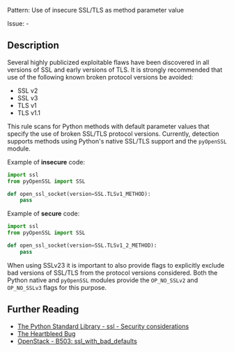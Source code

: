Pattern: Use of insecure SSL/TLS as method parameter value

Issue: -

## Description

Several highly publicized exploitable flaws have been discovered in all
versions of SSL and early versions of TLS. It is strongly recommended that use
of the following known broken protocol versions be avoided:

  - SSL v2
  - SSL v3
  - TLS v1
  - TLS v1.1
  
This rule scans for Python methods with default parameter values that specify the use of broken SSL/TLS protocol versions. Currently,
detection supports methods using Python's native SSL/TLS support and the `pyOpenSSL` module.


Example of **insecure** code:

```python
import ssl
from pyOpenSSL import SSL

def open_ssl_socket(version=SSL.TLSv1_METHOD):
    pass
```

Example of **secure** code:

```python
import ssl
from pyOpenSSL import SSL

def open_ssl_socket(version=SSL.TLSv1_2_METHOD):
    pass
```

When using SSLv23 it is important to also provide flags to explicitly exclude bad versions of SSL/TLS from the protocol versions considered. Both the Python native and `pyOpenSSL` modules provide the `OP_NO_SSLv2` and `OP_NO_SSLv3` flags for this purpose.

## Further Reading

* [The Python Standard Library - ssl - Security considerations](https://docs.python.org/2/library/ssl.html#security-considerations)
* [The Heartbleed Bug](http://heartbleed.com)
* [OpenStack - B503: ssl_with_bad_defaults](https://docs.openstack.org/developer/bandit/plugins/ssl_with_bad_defaults.html)
